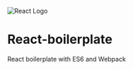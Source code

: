 ![React Logo](https://camo.githubusercontent.com/1f7aaa4af03e21d7131c9191605aab6019560ef3/687474703a2f2f6465762e746f7068656d616e2e636f6d2f77702d636f6e74656e742f75706c6f6164732f323031352f30342f6c6f676f2d72656163746a732e706e67)
# React-boilerplate
React boilerplate with ES6 and Webpack
